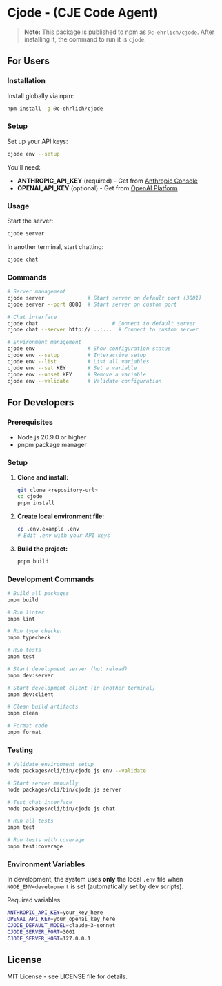 # Cjode - (CJE Code Agent)

> **Note:** This package is published to npm as `@c-ehrlich/cjode`. After installing it, the command to run it is `cjode`.

## For Users

### Installation

Install globally via npm:
```bash
npm install -g @c-ehrlich/cjode
```

### Setup

Set up your API keys:
```bash
cjode env --setup
```

You'll need:
- **ANTHROPIC_API_KEY** (required) - Get from [Anthropic Console](https://console.anthropic.com/)
- **OPENAI_API_KEY** (optional) - Get from [OpenAI Platform](https://platform.openai.com/api-keys)

### Usage

Start the server:
```bash
cjode server
```

In another terminal, start chatting:
```bash
cjode chat
```

### Commands

```bash
# Server management
cjode server              # Start server on default port (3001)
cjode server --port 8080  # Start server on custom port

# Chat interface
cjode chat                        # Connect to default server
cjode chat --server http://...:...  # Connect to custom server

# Environment management
cjode env                 # Show configuration status
cjode env --setup         # Interactive setup
cjode env --list          # List all variables
cjode env --set KEY       # Set a variable
cjode env --unset KEY     # Remove a variable
cjode env --validate      # Validate configuration
```

## For Developers

### Prerequisites

- Node.js 20.9.0 or higher
- pnpm package manager

### Setup

1. **Clone and install:**
   ```bash
   git clone <repository-url>
   cd cjode
   pnpm install
   ```

2. **Create local environment file:**
   ```bash
   cp .env.example .env
   # Edit .env with your API keys
   ```

3. **Build the project:**
   ```bash
   pnpm build
   ```

### Development Commands

```bash
# Build all packages
pnpm build

# Run linter
pnpm lint

# Run type checker
pnpm typecheck

# Run tests
pnpm test

# Start development server (hot reload)
pnpm dev:server

# Start development client (in another terminal)
pnpm dev:client

# Clean build artifacts
pnpm clean

# Format code
pnpm format
```

### Testing

```bash
# Validate environment setup
node packages/cli/bin/cjode.js env --validate

# Start server manually
node packages/cli/bin/cjode.js server

# Test chat interface
node packages/cli/bin/cjode.js chat

# Run all tests
pnpm test

# Run tests with coverage
pnpm test:coverage
```

### Environment Variables

In development, the system uses **only** the local `.env` file when `NODE_ENV=development` is set (automatically set by dev scripts).

Required variables:
```bash
ANTHROPIC_API_KEY=your_key_here
OPENAI_API_KEY=your_openai_key_here
CJODE_DEFAULT_MODEL=claude-3-sonnet
CJODE_SERVER_PORT=3001
CJODE_SERVER_HOST=127.0.0.1
```

## License

MIT License - see LICENSE file for details.

<!-- test -->